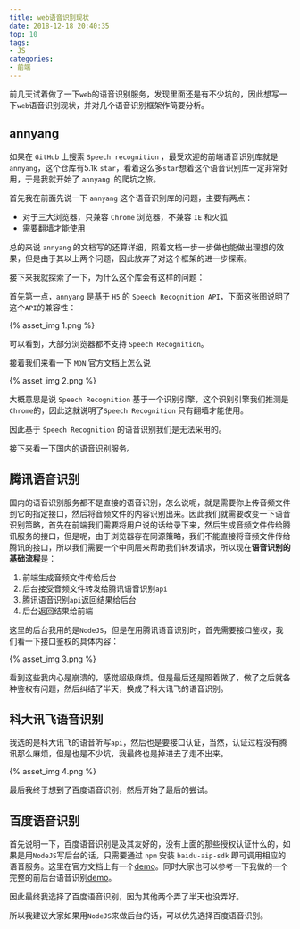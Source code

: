 ```yaml
---
title: web语音识别现状
date: 2018-12-18 20:40:35
top: 10
tags:
- JS
categories:
- 前端
---
```

前几天试着做了一下`web`的语音识别服务，发现里面还是有不少坑的，因此想写一下`web`语音识别现状，并对几个语音识别框架作简要分析。

## annyang

如果在 `GitHub` 上搜索 `Speech recognition` ，最受欢迎的前端语音识别库就是 `annyang`，这个仓库有5.1k `star`，看着这么多`star`想着这个语音识别库一定非常好用，于是我就开始了 `annyang `的爬坑之旅。

首先我在前面先说一下 `annyang` 这个语音识别库的问题，主要有两点：
- 对于三大浏览器，只兼容 `Chrome` 浏览器，不兼容 `IE` 和火狐
- 需要翻墙才能使用

总的来说 `annyang` 的文档写的还算详细，照着文档一步一步做也能做出理想的效果，但是由于其以上两个问题，因此放弃了对这个框架的进一步探索。

接下来我就探索了一下，为什么这个库会有这样的问题：

首先第一点，`annyang` 是基于 `H5` 的 `Speech Recognition API`，下面这张图说明了这个`API`的兼容性：

{% asset_img 1.png %}

可以看到，大部分浏览器都不支持 `Speech Recognition`。

接着我们来看一下 `MDN` 官方文档上怎么说

{% asset_img 2.png %}

大概意思是说 `Speech Recognition` 基于一个识别引擎，这个识别引擎我们推测是`Chrome`的，因此这就说明了`Speech Recognition` 只有翻墙才能使用。

因此基于 `Speech Recognition` 的语音识别我们是无法采用的。

接下来看一下国内的语音识别服务。

## 腾讯语音识别

国内的语音识别服务都不是直接的语音识别，怎么说呢，就是需要你上传音频文件到它的指定接口，然后将音频文件的内容识别出来。因此我们就需要改变一下语音识别策略，首先在前端我们需要将用户说的话给录下来，然后生成音频文件传给腾讯服务的接口，但是呢，由于浏览器存在同源策略，我们不能直接将音频文件传给腾讯的接口，所以我们需要一个中间层来帮助我们转发请求，所以现在**语音识别的基础流程**是：
1. 前端生成音频文件传给后台
2. 后台接受音频文件转发给腾讯语音识别`api`
3. 腾讯语音识别`api`返回结果给后台
4. 后台返回结果给前端



这里的后台我用的是`NodeJS`，但是在用腾讯语音识别时，首先需要接口鉴权，我们看一下接口鉴权的具体内容：

{%  asset_img 3.png %}

看到这些我内心是崩溃的，感觉超级麻烦。但是最后还是照着做了，做了之后就各种鉴权有问题，然后纠结了半天，换成了科大讯飞的语音识别。

## 科大讯飞语音识别

我选的是科大讯飞的语音听写`api`，然后也是要接口认证，当然，认证过程没有腾讯那么麻烦，但是也是不少坑，我最终也是掉进去了走不出来。

{%  asset_img 4.png %}

最后我终于想到了百度语音识别，然后开始了最后的尝试。

## 百度语音识别

首先说明一下，百度语音识别是及其友好的，没有上面的那些授权认证什么的，如果是用`NodeJS`写后台的话，只需要通过 `npm` 安装 `baidu-aip-sdk` 即可调用相应的语音服务。这里在官方文档上有一个[demo](https://github.com/Baidu-AIP/sdk-demo)。同时大家也可以参考一下我做的一个完整的前后台语音识别[demo](https://github.com/Sillywa/speech-recognition)。

因此最终我选择了百度语音识别，因为其他两个弄了半天也没弄好。

所以我建议大家如果用`NodeJS`来做后台的话，可以优先选择百度语音识别。



